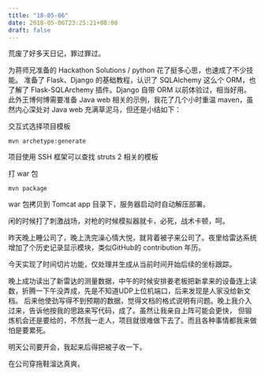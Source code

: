 ```yaml
---
title: "18-05-06"
date: 2018-05-06T23:25:21+08:00
draft: false
---
```


荒废了好多天日记，罪过罪过。

为蒋师兄准备的 Hackathon Solutions / python  花了挺多心思，也速成了不少技能。 准备了 Flask、Django 的基础教程，认识了 SQLAlchemy 这么个
ORM，也了解了 Flask-SQLArchemy 插件。Django 自带 ORM 以前体验过，相当好用。此外王博何博需要准备 Java web 相关的示例，我花了几个小时重温
maven，虽然内心深处对 Java web 充满草泥马，但还是小结如下：

交互式选择项目模板
```
mvn archetype:generate
```
项目使用 SSH 框架可以查找 struts 2 相关的模板

打 war 包
```
mvn package 
```
war 包拷贝到 Tomcat app 目录下，服务器启动时自动解压部署。


闲的时候打了刺激战场，对枪的时候模拟器就卡，必死，战术卡顿，呵。

昨天晚上睡公司了，晚上洗完澡心情大悦，就背着被子来公司了。夜里给雷达系统增加了个历史记录显示模块，类似GitHub的 contribution 年历。

今天实现了时间切片功能，仅处理并生成从当前时间开始后续的坐标跟踪。

晚上成功读出了新雷达的测量数据，中午的时候安排姜老板把新拿来的设备连上读数，折腾一下午没弄成，先是不知道UDP上位机端口，后来发现是人家没给新文档。
后来他使劲写得不到预期的数据，觉得文档的格式说明有问题。晚上我介入过来，告诉他按我的思路来写代码，成了。虽然让我亲自上阵可能会更快，
但锻炼机会还是要给的，不然我一走人，项目就很难做下去了。而且各种事情都我来做怕是要累死。

明天公司要开会，我起来后得把被子收一下。

在公司穿拖鞋溜达真爽。
